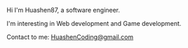 Hi I'm Huashen87, a software engineer.

I'm interesting in Web development and Game development.

Contact to me: HuashenCoding@gmail.com
